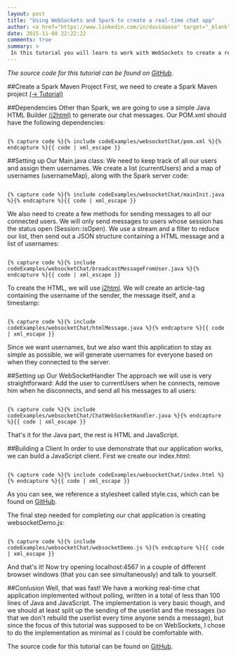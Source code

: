 ```yaml
---
layout: post
title: "Using WebSockets and Spark to create a real-time chat app"
author: <a href="https://www.linkedin.com/in/davidaase" target="_blank">David Åse</a>
date: 2015-11-08 22:22:22
comments: true
summary: >
 In this tutorial you will learn to work with WebSockets to create a real-time chat app. <br> Some  (simple) JavaScript is required.
---
```


<div class="notification"><em>The source code for this tutorial can be found on <a href="https://github.com/tipsy/spark-websocket" target="_blank">GitHub</a>.</em></div>

##Create a Spark Maven Project
First, we need to create a Spark Maven project <a href="/2015/04/02/setting-up-a-spark-project-with-maven.html" target="_blank">(→ Tutorial)</a>

##Dependencies
Other than Spark, we are going to use a simple Java HTML Builder <a href="http://j2html.com/" target="_blank">(j2html)</a> to generate our chat messages. Our POM.xml should have the following dependencies:

<pre><code class="language-markup">
{% capture code %}{% include codeExamples/websocketChat/pom.xml %}{% endcapture %}{{ code | xml_escape }}
</code></pre>

##Setting up Our Main.java class:
We need to keep track of all our users and assign them usernames. We create a list (currentUsers) and a map of usernames (usernameMap), along with the Spark server code:

<pre><code class="language-java">
{% capture code %}{% include codeExamples/websocketChat/mainInit.java %}{% endcapture %}{{ code | xml_escape }}
</code></pre>

We also need to create a few methods for sending messages to all our connected users. We will only send messages to users whose session has the status open (Session::isOpen). We use a stream and a filter to reduce our list, then send out a JSON structure containing a HTML message and a list of usernames:

<pre><code class="language-java">
{% capture code %}{% include codeExamples/websocketChat/broadcastMessageFromUser.java %}{% endcapture %}{{ code | xml_escape }}
</code></pre>

To create the HTML, we will use <a href="http://j2html.com/" target="_blank">j2html</a>. We will create an article-tag containing the username of the sender, the message itself, and a timestamp:

<pre><code class="language-java">
{% capture code %}{% include codeExamples/websocketChat/htmlMessage.java %}{% endcapture %}{{ code | xml_escape }}
</code></pre>

Since we want usernames, but we also want this application to stay as simple as possible, we will generate usernames for everyone based on when they connected to the server.

##Setting up Our WebSocketHandler
The approach we will use is very straightforward: Add the user to currentUsers when he connects, remove him when he disconnects, and send all his messages to all users:

<pre><code class="language-java">
{% capture code %}{% include codeExamples/websocketChat/ChatWebSocketHandler.java %}{% endcapture %}{{ code | xml_escape }}
</code></pre>

That's it for the Java part, the rest is HTML and JavaScript.

##Building a Client
In order to use demonstrate that our application works, we can build a JavaScript client. First we create our index.html:

<pre><code class="language-markup">
{% capture code %}{% include codeExamples/websocketChat/index.html %}{% endcapture %}{{ code | xml_escape }}
</code></pre>

As you can see, we reference a stylesheet called style.css, which can be found on <a href="https://github.com/tipsy/spark-websocket/blob/master/src/main/resources/public/style.css" target="_blank">GitHub</a>.

The final step needed for completing our chat application is creating websocketDemo.js:

<pre><code class="language-js">
{% capture code %}{% include codeExamples/websocketChat/websocketDemo.js %}{% endcapture %}{{ code | xml_escape }}
</code></pre>

And that's it! Now try opening localhost:4567 in a couple of different browser windows (that you can see simultaneously) and talk to yourself.

##Conlusion
Well, that was fast! We have a working real-time chat application implemented without polling, written in a total of less than 100 lines of Java and JavaScript. The implementation is very basic though, and we should at least split up the sending of the userlist and the messages (so that we don't rebuild the userlist every time anyone sends a message), but since the focus of this tutorial was supposed to be on WebSockets, I chose to do the implementation as minimal as I could be comfortable with.

The source code for this tutorial can be found on <a href="https://github.com/tipsy/spark-websocket" target="_blank">GitHub</a>.
